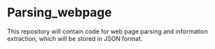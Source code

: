 # Parsing_webpage
This repository will contain code for web page parsing and information extraction, which will be stored in JSON format.
